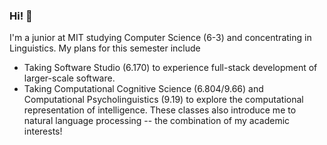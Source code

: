 ### Hi! 🌸
I'm a junior at MIT studying Computer Science (6-3) and concentrating in Linguistics. My plans for this semester include
* Taking Software Studio (6.170) to experience full-stack development of larger-scale software.
* Taking Computational Cognitive Science (6.804/9.66) and Computational Psycholinguistics (9.19) to explore the computational representation of intelligence. These classes also introduce me to natural language processing -- the combination of my academic interests!

<!--
**sophiazhi/sophiazhi** is a ✨ _special_ ✨ repository because its `README.md` (this file) appears on your GitHub profile.

Here are some ideas to get you started:

- 🔭 I’m currently working on ...
- 🌱 I’m currently learning ...
- 👯 I’m looking to collaborate on ...
- 🤔 I’m looking for help with ...
- 💬 Ask me about ...
- 📫 How to reach me: ...
- 😄 Pronouns: ...
- ⚡ Fun fact: ...
-->
